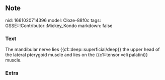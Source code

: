 ## Note
nid: 1661020714396
model: Cloze-88f0c
tags: GSSE::!Contributor::Mickey_Kondo
markdown: false

### Text
The mandibular nerve lies {{c1::deep::superficial/deep}} the upper head of the lateral pterygoid muscle and lies on the {{c1::tensor veli palatini}} muscle.

### Extra

